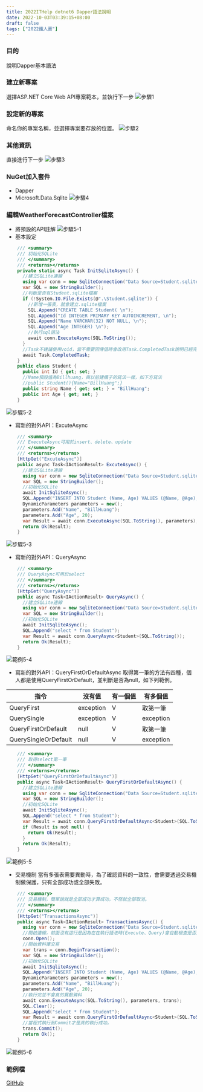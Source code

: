 ```yaml
---
title: 2022ITHelp dotnet6 Dapper語法說明
date: 2022-10-03T03:39:15+08:00
draft: false
tags: ["2022鐵人賽"]
---
```

### 目的
說明Dapper基本語法

### 建立新專案
選擇ASP.NET Core Web API專案範本，並執行下一步
![步驟1](https://user-images.githubusercontent.com/19286751/143255617-9964a993-becd-414b-aba2-632e99dd985d.png)
### 設定新的專案
命名你的專案名稱，並選擇專案要存放的位置。
![步驟2](https://user-images.githubusercontent.com/19286751/192102211-29c1dfe4-7e57-477d-85d9-8074d0f45f74.png)
### 其他資訊
直接進行下一步
![步驟3](https://user-images.githubusercontent.com/19286751/148767425-ef0c8469-3d95-4f86-87ca-1c47c5cd0791.png)
### NuGet加入套件
+ Dapper
+ Microsoft.Data.Sqlite
![步驟4](https://user-images.githubusercontent.com/19286751/192090481-8bee9294-2cd7-4026-b48a-f789e62809da.png)
### 編輯WeatherForecastController檔案
+ 將預設的API註解
![步驟5-1](https://user-images.githubusercontent.com/19286751/154978191-e218edc4-5df3-49ad-9b7b-c4ddfa9fcdb1.png)
+ 基本設定
```C#
    /// <summary>
    /// 初始化SQLite
    /// </summary>
    /// <returns></returns>
    private static async Task InitSqliteAsync() {
      //建立SQLite連線
      using var conn = new SqliteConnection("Data Source=Student.sqlite");
      var SQL = new StringBuilder();
      //判斷是否有Student.sqlite檔案
      if (!System.IO.File.Exists(@".\Student.sqlite")) {
        //新增一張表，就會建立.sqlite檔案
        SQL.Append("CREATE TABLE Student( \n");
        SQL.Append("Id INTEGER PRIMARY KEY AUTOINCREMENT, \n");
        SQL.Append("Name VARCHAR(32) NOT NULL, \n");
        SQL.Append("Age INTEGER) \n");
        //執行sql語法
        await conn.ExecuteAsync(SQL.ToString());
      }
      //Task不建議使用void，當不需要回傳值時會改用Task.CompletedTask說明已經完成，可以下一個步驟了。
      await Task.CompletedTask;
    }
    public class Student {
      public int Id { get; set; }
      //Name預設值為Billhuang，與以前建構子的寫法一樣，如下方寫法
      //public Student(){Name="BillHuang";}
      public string Name { get; set; } = "BillHuang";
      public int Age { get; set; }
    }
```
![步驟5-2](https://user-images.githubusercontent.com/19286751/192135168-150b4c22-973a-41b8-bb93-937cb2a77bcf.png)
+ 寫新的對外API：ExcuteAsync
```C#
    /// <summary>
    /// ExecuteAsync可用於insert、delete、update
    /// </summary>
    /// <returns></returns>
    [HttpGet("ExcuteAsync")]
    public async Task<IActionResult> ExcuteAsync() {
      //建立SQLite連線
      using var conn = new SqliteConnection("Data Source=Student.sqlite");
      var SQL = new StringBuilder();
      //初始化SQLite
      await InitSqliteAsync();
      SQL.Append("INSERT INTO Student (Name, Age) VALUES (@Name, @Age);");
      DynamicParameters parameters = new();
      parameters.Add("Name", "BillHuang");
      parameters.Add("Age", 20);
      var Result = await conn.ExecuteAsync(SQL.ToString(), parameters);
      return Ok(Result);
    }
```
![步驟5-3](https://user-images.githubusercontent.com/19286751/192135198-6f17caac-bbc2-4574-bbdf-e285b0b584de.png)
+ 寫新的對外API：QueryAsync
```C#
    /// <summary>
    /// QueryAsync可用於select
    /// </summary>
    /// <returns></returns>
    [HttpGet("QueryAsync")]
    public async Task<IActionResult> QueryAsync() {
      //建立SQLite連線
      using var conn = new SqliteConnection("Data Source=Student.sqlite");
      var SQL = new StringBuilder();
      //初始化SQLite
      await InitSqliteAsync();
      SQL.Append("select * from Student");
      var Result = await conn.QueryAsync<Student>(SQL.ToString());
      return Ok(Result);
    }
```
![範例5-4](https://user-images.githubusercontent.com/19286751/192135210-5e66cc64-fe1a-4c60-ac2d-fd893f1b13d8.png)
+ 寫新的對外API：QueryFirstOrDefaultAsync
取得第一筆的方法有四種，個人都是使用QueryFirstOrDefault，並判斷是否為null，如下列範例。

|指令|沒有值|有一個值|有多個值|
|-|-|-|-|
|QueryFirst|exception|V|取第一筆|
|QuerySingle|exception|V|exception|
|QueryFirstOrDefault|null|V|取第一筆|
|QuerySingleOrDefault|null|V|exception|

```C#
    /// <summary>
    /// 取得select第一筆
    /// </summary>
    /// <returns></returns>
    [HttpGet("QueryFirstOrDefaultAsync")]
    public async Task<IActionResult> QueryFirstOrDefaultAsync() {
      //建立SQLite連線
      using var conn = new SqliteConnection("Data Source=Student.sqlite");
      var SQL = new StringBuilder();
      //初始化SQLite
      await InitSqliteAsync();
      SQL.Append("select * from Student");
      var Result = await conn.QueryFirstOrDefaultAsync<Student>(SQL.ToString());
      if (Result is not null) {
        return Ok(Result);
      }
      return Ok(Result);
    }
```
![範例5-5](https://user-images.githubusercontent.com/19286751/192135225-ff1098fb-85e0-4a5e-bf55-26bb7113b6d6.png)
+ 交易機制
當有多張表需要異動時，為了確認資料的一致性，會需要透過交易機制做保護，只有全部成功或全部失敗。
```C#
    /// <summary>
    /// 交易機制，簡單說就是全部成功才算成功，不然就全部取消。
    /// </summary>
    /// <returns></returns>
    [HttpGet("TransactionsAsync")]
    public async Task<IActionResult> TransactionsAsync() {
      using var conn = new SqliteConnection("Data Source=Student.sqlite");
      //開啟連線，前面沒有這行是因為在在執行語法時(Execute、Query)會自動檢查是否連接資料庫
      conn.Open();
      //開始資料庫交易
      var trans = conn.BeginTransaction();
      var SQL = new StringBuilder();
      //初始化SQLite
      await InitSqliteAsync();
      SQL.Append("INSERT INTO Student (Name, Age) VALUES (@Name, @Age);");
      DynamicParameters parameters = new();
      parameters.Add("Name", "BillHuang");
      parameters.Add("Age", 20);
      //執行完並不會真的異動資料
      await conn.ExecuteAsync(SQL.ToString(), parameters, trans);
      SQL.Clear();
      SQL.Append("select * from Student");
      var Result = await conn.QueryFirstOrDefaultAsync<Student>(SQL.ToString(), trans);
      //當程式執行到Commit才是真的執行成功。
      trans.Commit();
      return Ok();
    }
```
![範例5-6](https://user-images.githubusercontent.com/19286751/192135248-578c710b-e3f4-430d-abb2-464a07d63a43.png)
### 範例檔
[GitHub](https://github.com/CI-YU/2022-ITHelp/tree/main/DapperExample_Advanced)

